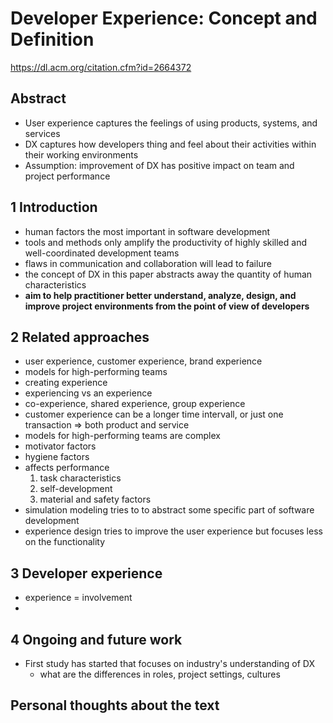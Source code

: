 # Developer Experience: Concept and Definition

https://dl.acm.org/citation.cfm?id=2664372

## Abstract

- User experience captures the feelings of using products, systems, and services
- DX captures how developers thing and feel about their activities within their working environments
- Assumption: improvement of DX has positive impact on team and project performance

## 1 Introduction

- human factors the most important in software development
- tools and methods only amplify the productivity of highly skilled and well-coordinated development teams
- flaws in communication and collaboration will lead to failure
- the concept of DX in this paper abstracts away the quantity of human characteristics
- **aim to help practitioner better understand, analyze, design, and improve project environments from the point of view of developers**

## 2 Related approaches

- user experience, customer experience, brand experience
- models for high-performing teams 
- creating experience
- experiencing vs an experience
- co-experience, shared experience, group experience
- customer experience can be a longer time intervall, or just one transaction => both product and service
- models for high-performing teams are complex
- motivator factors
- hygiene factors
- affects performance
  1. task characteristics
  2. self-development
  3. material and safety factors
- simulation modeling tries to to abstract some specific part of software development
- experience design tries to improve the user experience but focuses less on the functionality

## 3 Developer experience 

- experience = involvement
- 

## 4 Ongoing and future work

- First study has started that focuses on industry's understanding of DX
  - what are the differences in roles, project settings, cultures

## Personal thoughts about the text
